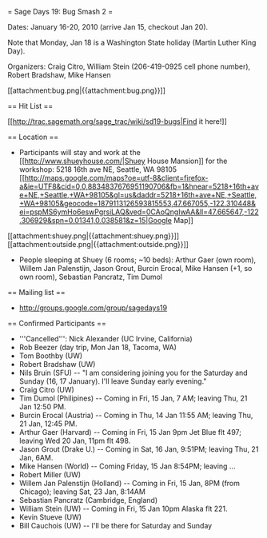= Sage Days 19: Bug Smash 2 =

Dates: January 16-20, 2010  (arrive Jan 15, checkout Jan 20).  

Note that Monday, Jan 18 is a Washington State holiday (Martin Luther King Day).

Organizers: Craig Citro, William Stein (206-419-0925 cell phone number), Robert Bradshaw, Mike Hansen


 [[attachment:bug.png|{{attachment:bug.png}}]]

== Hit List ==

 [[http://trac.sagemath.org/sage_trac/wiki/sd19-bugs|Find it here!]]

== Location ==

 * Participants will stay and work at the [[http://www.shueyhouse.com/|Shuey House Mansion]] for the workshop:
   5218 16th ave NE, Seattle, WA 98105  
   [[http://maps.google.com/maps?oe=utf-8&client=firefox-a&ie=UTF8&cid=0,0,8834837676951190706&fb=1&hnear=5218+16th+ave+NE,+Seattle,+WA+98105&gl=us&daddr=5218+16th+ave+NE,+Seattle,+WA+98105&geocode=1879113126593815553,47.667055,-122.310448&ei=pspMS6ymHo6eswPgrsiLAQ&ved=0CAoQngIwAA&ll=47.665647,-122.306929&spn=0.01341,0.038581&z=15|Google Map]]

 [[attachment:shuey.png|{{attachment:shuey.png}}]]  [[attachment:outside.png|{{attachment:outside.png}}]]

 * People sleeping at Shuey (6 rooms; ~10 beds): Arthur Gaer (own room), Willem Jan Palenstijn, Jason Grout, Burcin Erocal, Mike Hansen (+1, so own room), Sebastian Pancratz, Tim Dumol 

== Mailing list ==
 * http://groups.google.com/group/sagedays19

== Confirmed Participants ==

 * '''Cancelled''': Nick Alexander (UC Irvine, California)
 * Rob Beezer (day trip, Mon Jan 18, Tacoma, WA)
 * Tom Boothby (UW)
 * Robert Bradshaw (UW)
 * Nils Bruin (SFU) -- "I am considering joining you for the Saturday and Sunday (16, 17 January). I'll leave Sunday early evening."
 * Craig Citro (UW)
 * Tim Dumol (Philipines) -- Coming in Fri, 15 Jan, 7 AM; leaving Thu, 21 Jan 12:50 PM.
 * Burcin Erocal  (Austria) -- Coming in Thu, 14 Jan 11:55 AM; leaving Thu, 21 Jan, 12:45 PM.
 * Arthur Gaer (Harvard) -- Coming in Fri, 15 Jan 9pm Jet Blue flt 497; leaving Wed 20 Jan, 11pm flt 498. 
 * Jason Grout   (Drake U.) -- Coming in Sat, 16 Jan, 9:51PM; leaving Thu, 21 Jan, 6AM.
 * Mike Hansen (World) -- Coming Friday, 15 Jan 8:54PM; leaving ...
 * Robert Miller (UW)
 * Willem Jan Palenstijn  (Holland) -- Coming in Fri, 15 Jan, 8PM (from Chicago); leaving Sat, 23 Jan, 8:14AM
 * Sebastian Pancratz  (Cambridge, England)
 * William Stein (UW) -- Coming in Fri, 15 Jan 10pm Alaska flt 221.
 * Kevin Stueve (UW)
 * Bill Cauchois (UW) -- I'll be there for Saturday and Sunday
